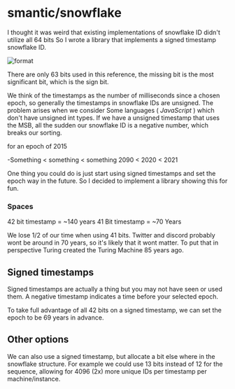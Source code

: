 # smantic/snowflake 

I thought it was weird that existing implementations of snowflake ID didn't utilize all 64 bits 
So I wrote a library that implements a signed timestamp snowflake ID.

![format](https://upload.wikimedia.org/wikipedia/commons/5/5a/Snowflake-identifier.png)

There are only 63 bits used in this reference, the missing bit is the most significant bit, which is the sign bit. 

We think of the timestamps as the number of milliseconds since a chosen epoch, so generally the timestamps in snowflake IDs are unsigned.
The problem arises when we consider Some languages ( *JavaScript* ) which don't have unsigned int types. If we have a unsigned timestamp that uses the MSB, all the sudden our 
snowflake ID is a negative number, which breaks our sorting.

for an epoch of 2015

-Something < something < something 
2090 <  2020 < 2021 

One thing you could do is just start using signed timestamps and set the epoch way in the future. 
So I decided to implement a library showing this for fun.


### Spaces

42 bit timestamp = ~140 years
41 Bit timestamp = ~70 Years 

We lose 1/2 of our time when using 41 bits. Twitter and discord probably wont be around in 70 years, so it's likely that it wont matter. To put that in perspective Turing created the Turing Machine 85 years ago.


## Signed timestamps

Signed timestamps are actually a thing but you may not have seen or used them. A negative timestamp indicates a time before your selected epoch.

To take full advantage of all 42 bits on a signed timestamp, we can set the epoch to be 69 years in advance. 


## Other options 

We can also use a signed timestamp, but allocate a bit else where in the snowflake structure. 
For example we could use 13 bits instead of 12 for the sequence, allowing for 4096 (2x) more unique IDs per timestamp per machine/instance. 
